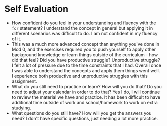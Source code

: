 # Self Evaluation

- How confident do you feel in your understanding and fluency with the `for` statement? I understand the concept in general but applying it in different scenarios was difficult to do. I am not confident in my fluency of it.
- This was a much more advanced concept than anything you've done in Mod 0, and the exercises required you to push yourself to apply other background knowledge or learn things outside of the curriculum - how did that feel? Did you have productive struggle? Unproductive struggle? I felt a lot of pressure due to the time constraints that I had. Overall once I was able to understand the concepts and apply them things went well. I experience both productive and unproductive struggles with this assignment.
- What do you still need to practice or learn? How will you do that? Do you need to adjust your calendar in order to do that? Yes I do, I will continue to review the material we have and practice. It has been difficult to have additional time outside of work and school/homework to work on extra studying.
- What questions do you still have? How will you get the answers you need? I don't have specific questions, just needing a lot more practice.
